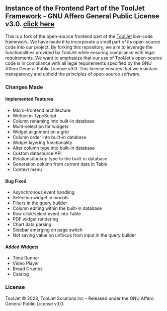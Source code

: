 ## Instance of the Frontend Part of the ToolJet Framework - GNU Affero General Public License v3.0. [click here](https://github.com/ToolJet/ToolJet/blob/develop/LICENSE)

This is a fork of the open-source frontend part of the [ToolJet](https://github.com/ToolJet/ToolJet) low-code framework.
We have made it to incorporate a small part of its open-source code into our project.
By forking this repository, we aim to leverage the functionalities provided by ToolJet while ensuring compliance with legal requirements.
We want to emphasize that our use of ToolJet's open-source code is in compliance with all legal requirements specified by the GNU Affero General Public License v3.0.
This license ensures that we maintain transparency and uphold the principles of open-source software.

### Changes Made

#### Implemented Features

- Micro-frontend architecture
- Written in TypeScript
- Column renaming into built-in database
- Multi-selection for widgets
- Widget alignment on a grid
- Column order into built-in database
- Widget layering functionality
- Alter column type into built-in database
- Custom datasource API
- Relations/lookup type to the built-in database
- Generation column from current data in Table
- Context menu

#### Bug Fixed

- Asynchronous event handling
- Selection widget in modals
- Filters in the query builder
- Column editing within the built-in database
- Row click/select event into Table
- PDF widget rendering
- Chart data parsing
- Sidebar emerging on page switch
- Not saving value on unfocus from input in the query builder

#### Added Widgets

- Time Runner
- Video Player
- Bread Crumbs
- Catalog

### License

ToolJet © 2023, ToolJet Solutions Inc - Released under the GNU Affero General Public License v3.0.
